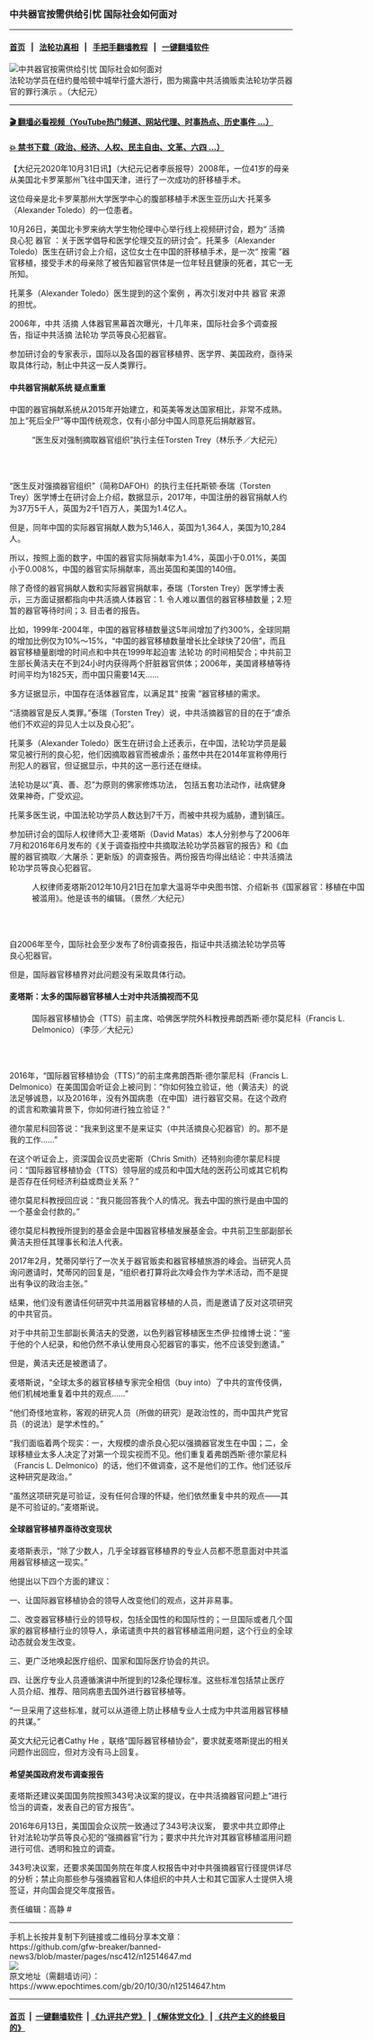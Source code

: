 ### 中共器官按需供给引忧 国际社会如何面对
------------------------

#### [首页](https://github.com/gfw-breaker/banned-news3/blob/master/README.md) &nbsp;&nbsp;|&nbsp;&nbsp; [法轮功真相](https://github.com/begood0513/basic/blob/master/README.md)  &nbsp;&nbsp;|&nbsp;&nbsp; [手把手翻墙教程](https://github.com/gfw-breaker/guides/wiki)  &nbsp;&nbsp;|&nbsp;&nbsp; [一键翻墙软件](https://github.com/gfw-breaker/nogfw/blob/master/README.md)  



<div><img alt="中共器官按需供给引忧 国际社会如何面对" class="attachment-djy_600_400 size-djy_600_400 wp-post-image" src="https://i.epochtimes.com/assets/uploads/2020/10/A4-129.jpg"/>
<div class="caption">
 法轮功学员在纽约曼哈顿中城举行盛大游行，图为揭露中共活摘贩卖法轮功学员器官的罪行演示 。（大纪元）
</div></div><hr/>

#### [ 🎬  翻墙必看视频（YouTube热门频道、网站代理、时事热点、历史事件 ...）](https://github.com/gfw-breaker/links/blob/master/banned.md)

#### [ 💥  禁书下载（政治、经济、人权、民主自由、文革、六四 ...）](https://github.com/gfw-breaker/books/blob/master/README.md)

<div><p>
 【大纪元2020年10月31日讯】（大纪元记者李辰报导）2008年，一位41岁的母亲从美国北卡罗莱那州飞往中国天津，进行了一次成功的肝移植手术。
</p>
<p>
 这位母亲是北卡罗莱那州大学医学中心的腹部移植手术医生亚历山大‧托莱多（Alexander Toledo）的一位患者。
</p>
<p>
 10月26日，美国北卡罗来纳大学生物伦理中心举行线上视频研讨会，题为“
 <ok href="https://www.epochtimes.com/gb/tag/%E6%B4%BB%E6%91%98.html">
  活摘
 </ok>
 良心犯
 <ok href="https://www.epochtimes.com/gb/tag/%E5%99%A8%E5%AE%98.html">
  器官
 </ok>
 ：关于医学倡导和医学伦理交互的研讨会”。托莱多（Alexander Toledo）医生在研讨会上介绍，这位女士在中国的肝移植手术，是一次“
 <ok href="https://www.epochtimes.com/gb/tag/%E6%8C%89%E9%9C%80.html">
  按需
 </ok>
 ”器官移植，接受手术的母亲除了被告知器官供体是一位年轻且健康的死者，其它一无所知。
</p>
<p>
 托莱多（Alexander Toledo）医生提到的这个案例 ，再次引发对中共
 <ok href="https://www.epochtimes.com/gb/tag/%E5%99%A8%E5%AE%98.html">
  器官
 </ok>
 来源的担忧。
</p>
<p>
 2006年，中共
 <ok href="https://www.epochtimes.com/gb/tag/%E6%B4%BB%E6%91%98.html">
  活摘
 </ok>
 人体器官黑幕首次曝光，十几年来，国际社会多个调查报告，指证中共活摘
 <ok href="https://www.epochtimes.com/gb/tag/%E6%B3%95%E8%BD%AE%E5%8A%9F.html">
  法轮功
 </ok>
 学员等良心犯器官。
</p>
<p>
 参加研讨会的专家表示，国际以及各国的器官移植界、医学界、美国政府，亟待采取具体行动，制止中共这一反人类罪行。
</p>
<h4>
 中共器官捐献系统 疑点重重
</h4>
<p>
 中国的器官捐献系统从2015年开始建立，和英美等发达国家相比，非常不成熟。加上“死后全尸”等中国传统观念，仅有小部分中国人同意死后捐献器官。
</p>
<figure class="wp-caption aligncenter" id="attachment_12514808" style="width: 600px">
 <ok href="https://i.epochtimes.com/assets/uploads/2020/10/A4-130.jpg">
  <img alt="" class="wp-image-12514808 size-medium_vertical" src="https://i.epochtimes.com/assets/uploads/2020/10/A4-130-600x400.jpg"/>
 </ok>
 <br/><figcaption class="wp-caption-text">
  “医生反对强制摘取器官组织”执行主任Torsten Trey（林乐予／大纪元）
 </figcaption><br/>
</figure><br/>
<p>
 “医生反对强摘器官组织”（简称DAFOH）的执行主任托斯顿‧泰瑞（Torsten Trey）医学博士在研讨会上介绍，数据显示，2017年，中国注册的器官捐献人约为37万5千人，英国为2千1百万人，美国为1.4亿人。
</p>
<p>
 但是，同年中国的实际器官捐献人数为5,146人，英国为1,364人，美国为10,284人。
</p>
<p>
 所以，按照上面的数字，中国的器官实际捐献率为1.4%，英国小于0.01%，美国小于0.008%，中国的器官实际捐献率，高出英国和美国的140倍。
</p>
<p>
 除了奇怪的器官捐献人数和实际器官捐献率，泰瑞（Torsten Trey）医学博士表示，三方面证据都指向中共活摘人体器官：1. 令人难以置信的器官移植数量；2.短暂的器官等待时间；3. 目击者的报告。
</p>
<p>
 比如，1999年-2004年，中国的器官移植数量这5年间增加了约300%，全球同期的增加比例仅为10%～15%，“中国的器官移植数量增长比全球快了20倍”，而且器官移植量剧增的时间点和中共在1999年起迫害
 <ok href="https://www.epochtimes.com/gb/tag/%E6%B3%95%E8%BD%AE%E5%8A%9F.html">
  法轮功
 </ok>
 的时间相契合；中共前卫生部长黄洁夫在不到24小时内获得两个肝脏器官供体；2006年，美国肾移植等待时间平均为1825天，而中国只需要14天……
</p>
<p>
 多方证据显示，中国存在活体器官库，以满足其“
 <ok href="https://www.epochtimes.com/gb/tag/%E6%8C%89%E9%9C%80.html">
  按需
 </ok>
 ”器官移植的需求。
</p>
<p>
 “活摘器官是反人类罪。”泰瑞（Torsten Trey）说，中共活摘器官的目的在于“虐杀他们不欢迎的异见人士以及良心犯”。
</p>
<p>
 托莱多（Alexander Toledo）医生在研讨会上还表示，在中国，法轮功学员是最常见被行刑的良心犯，他们因摘取器官而被虐杀；虽然中共在2014年宣称停用行刑犯人的器官，但证据显示，中共的这一恶行还在继续。
</p>
<p>
 法轮功是以“真、善、忍”为原则的佛家修炼功法， 包括五套功法动作，祛病健身效果神奇，广受欢迎。
</p>
<p>
 托莱多医生说，中国法轮功学员人数达到7千万，而被中共视为威胁，遭到镇压。
</p>
<p>
 参加研讨会的国际人权律师大卫‧麦塔斯（David Matas）本人分别参与了2006年7月和2016年6月发布的《关于调查指控中共摘取法轮功学员器官的报告》和《血腥的器官摘取／大屠杀：更新版》的调查报告。两份报告均得出结论：中共活摘法轮功学员等良心犯器官。
</p>
<figure class="wp-caption aligncenter" style="width: 600px">
 <ok href="https://i.epochtimes.com/assets/uploads/2012/10/121021213628100601-600x400.jpg">
  <img alt="" src="https://i.epochtimes.com/assets/uploads/2012/10/121021213628100601-600x400.jpg"/>
 </ok>
 <br/><figcaption class="wp-caption-text">
  人权律师麦塔斯2012年10月21日在加拿大温哥华中央图书馆、介绍新书《国家器官：移植在中国被滥用》。他是该书的编辑。（景然／大纪元）
 </figcaption><br/>
</figure><br/>
<p>
 自2006年至今，国际社会至少发布了8份调查报告，指证中共活摘法轮功学员等良心犯器官。
</p>
<p>
 但是，国际器官移植界对此问题没有采取具体行动。
</p>
<h4>
 麦塔斯：太多的国际器官移植人士对中共活摘视而不见
</h4>
<figure class="wp-caption aligncenter" style="width: 600px">
 <ok href="https://i.epochtimes.com/assets/uploads/2016/06/1606232207411160-600x400.jpg">
  <img alt="" src="https://i.epochtimes.com/assets/uploads/2016/06/1606232207411160-600x400.jpg"/>
 </ok>
 <br/><figcaption class="wp-caption-text">
  国际器官移植协会（TTS）前主席、哈佛医学院外科教授弗朗西斯‧德尔莫尼科（Francis L. Delmonico）（李莎／大纪元）
 </figcaption><br/>
</figure><br/>
<p>
 2016年，“国际器官移植协会（TTS）”的前主席弗朗西斯‧德尔蒙尼科（Francis L. Delmonico）在美国国会听证会上被问到：“你如何独立验证，他（黄洁夫）的说法足够诚恳，以及2016年，没有外国病患（在中国）进行器官交易。在这个政府的谎言和欺骗背景下，你如何进行独立验证？”
</p>
<p>
 德尔蒙尼科回答说：“我来到这里不是来证实（中共活摘良心犯器官）的。那不是我的工作……”
</p>
<p>
 在这个听证会上，资深国会议员史密斯（Chris Smith）还特别向德尔蒙尼科提问：“国际器官移植协会（TTS）领导层的成员和中国大陆的医药公司或其它机构是否存在任何经济利益或商业关系？”
</p>
<p>
 德尔莫尼科教授回应说：“我只能回答我个人的情况。我去中国的旅行是由中国的一个基金会付款的。”
</p>
<p>
 德尔莫尼科教授所提到的基金会是中国器官移植发展基金会。中共前卫生部副部长黄洁夫担任其理事长和法人代表。
</p>
<p>
 2017年2月，梵蒂冈举行了一次关于器官贩卖和器官移植旅游的峰会。当研究人员询问邀请时，梵蒂冈的回复是，“组织者打算将此次峰会作为学术活动，而不是提出有争议的政治主张。”
</p>
<p>
 结果，他们没有邀请任何研究中共滥用器官移植的人员，而是邀请了反对这项研究的中共官员。
</p>
<p>
 对于中共前卫生部副长黄洁夫的受邀，以色列器官移植医生杰伊‧拉维博士说：“鉴于他的个人纪录，和他仍然不承认使用良心犯器官的事实，他不应该受到邀请。”
</p>
<p>
 但是，黄洁夫还是被邀请了。
</p>
<p>
 麦塔斯说，“全球太多的器官移植专家完全相信（buy into）了中共的宣传伎俩，他们机械地重复着中共的观点……”
</p>
<p>
 “他们奇怪地宣称，客观的研究人员（所做的研究）是政治性的，而中国共产党官员（的说法）是学术性的。”
</p>
<p>
 “我们面临着两个现实：一，大规模的虐杀良心犯以强摘器官发生在中国；二，全球移植业太多人决定了对第一个现实视而不见。他们重复着弗朗西斯‧德尔蒙尼科（Francis L. Delmonico）的话，他们不做调查，这不是他们的工作。他们还驳斥这种研究是政治。”
</p>
<p>
 “虽然这项研究是可验证，没有任何合理的怀疑，他们依然重复中共的观点——其是不可验证的。”麦塔斯说。
</p>
<h4>
 全球器官移植界亟待改变现状
</h4>
<p>
 麦塔斯表示，“除了少数人，几乎全球器官移植界的专业人员都不愿意面对中共滥用器官移植这一现实。”
</p>
<p>
 他提出以下四个方面的建议：
</p>
<p>
 一、让国际器官移植协会的领导人改变他们的观点，这并非易事。
</p>
<p>
 二、改变器官移植行业的领导权，包括全国性的和国际性的；一旦国际或者几个国家的器官移植行业的领导人，承诺谴责中共的器官移植滥用问题，这个行业的全球动态就会发生改变。
</p>
<p>
 三、更广泛地唤起医疗组织、国家和国际医疗协会的共识。
</p>
<p>
 四、让医疗专业人员遵循演讲中所提到的12条伦理标准。这些标准包括禁止医疗人员介绍、推荐、陪同病患去国外进行器官移植等。
</p>
<p>
 “一旦采用了这些标准，就可以从道德上防止移植专业人士成为中共滥用器官移植的共谋。”
</p>
<p>
 英文大纪元记者Cathy He ，联络“国际器官移植协会”，要求就麦塔斯提出的相关问题作出回应，但对方没有马上回复。
</p>
<h4>
 希望美国政府发布调查报告
</h4>
<p>
 麦塔斯还建议美国国务院按照343号决议案的提议，在中共活摘器官问题上“进行恰当的调查，发表自己的官方报告”。
</p>
<p>
 2016年6月13日，美国国会众议院一致通过了343号决议案， 要求中共立即停止针对法轮功学员等良心犯的“强摘器官”行为；要求中共允许对其器官移植滥用问题进行可信、透明和独立的调查。
</p>
<p>
 343号决议案，还要求美国国务院在年度人权报告中对中共强摘器官行径提供详尽的分析；禁止向那些参与强摘器官和人体组织的中共人士和其它国家人士提供入境签证，并向国会提交年度报告。
</p>
<p>
 责任编辑：高静 #
</p>
</div>
<hr/>
手机上长按并复制下列链接或二维码分享本文章：<br/>
https://github.com/gfw-breaker/banned-news3/blob/master/pages/nsc412/n12514647.md <br/>
<a href='https://github.com/gfw-breaker/banned-news3/blob/master/pages/nsc412/n12514647.md'><img src='https://github.com/gfw-breaker/banned-news3/blob/master/pages/nsc412/n12514647.md.png'/></a> <br/>
原文地址（需翻墙访问）：https://www.epochtimes.com/gb/20/10/30/n12514647.htm


------------------------
#### [首页](https://github.com/gfw-breaker/banned-news3/blob/master/README.md) &nbsp;|&nbsp; [一键翻墙软件](https://github.com/gfw-breaker/nogfw/blob/master/README.md) &nbsp;| [《九评共产党》](https://github.com/gfw-breaker/9ping.md/blob/master/README.md#九评之一评共产党是什么) | [《解体党文化》](https://github.com/gfw-breaker/jtdwh.md/blob/master/README.md) | [《共产主义的终极目的》](https://github.com/gfw-breaker/gczydzjmd.md/blob/master/README.md)


<img src='http://gfw-breaker.win/banned-news3/pages/nsc412/n12514647.md' width='0px' height='0px'/>